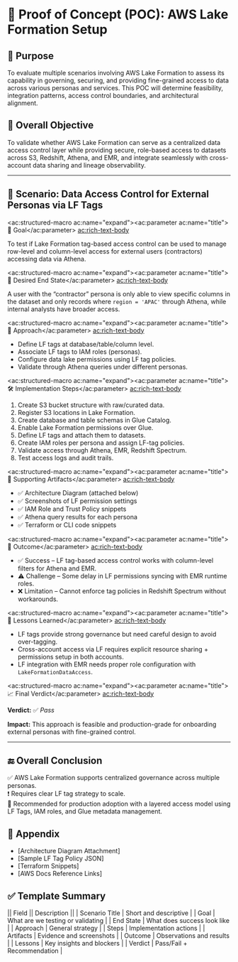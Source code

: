 <h1>🧪 Proof of Concept (POC): AWS Lake Formation Setup</h1>

<h2>📌 Purpose</h2>
<p>
To evaluate multiple scenarios involving AWS Lake Formation to assess its capability in governing, securing, and providing fine-grained access to data across various personas and services. This POC will determine feasibility, integration patterns, access control boundaries, and architectural alignment.
</p>

<h2>📍 Overall Objective</h2>
<p>
To validate whether AWS Lake Formation can serve as a centralized data access control layer while providing secure, role-based access to datasets across S3, Redshift, Athena, and EMR, and integrate seamlessly with cross-account data sharing and lineage observability.
</p>

<hr />

<h2>📁 Scenario: Data Access Control for External Personas via LF Tags</h2>

<ac:structured-macro ac:name="expand"><ac:parameter ac:name="title">🎯 Goal</ac:parameter>
<ac:rich-text-body>
<p>
To test if Lake Formation tag-based access control can be used to manage row-level and column-level access for external users (contractors) accessing data via Athena.
</p>
</ac:rich-text-body>
</ac:structured-macro>

<ac:structured-macro ac:name="expand"><ac:parameter ac:name="title">📌 Desired End State</ac:parameter>
<ac:rich-text-body>
<p>
A user with the “contractor” persona is only able to view specific columns in the dataset and only records where <code>region = 'APAC'</code> through Athena, while internal analysts have broader access.
</p>
</ac:rich-text-body>
</ac:structured-macro>

<ac:structured-macro ac:name="expand"><ac:parameter ac:name="title">🧱 Approach</ac:parameter>
<ac:rich-text-body>
<ul>
<li>Define LF tags at database/table/column level.</li>
<li>Associate LF tags to IAM roles (personas).</li>
<li>Configure data lake permissions using LF tag policies.</li>
<li>Validate through Athena queries under different personas.</li>
</ul>
</ac:rich-text-body>
</ac:structured-macro>

<ac:structured-macro ac:name="expand"><ac:parameter ac:name="title">🛠️ Implementation Steps</ac:parameter>
<ac:rich-text-body>
<ol>
<li>Create S3 bucket structure with raw/curated data.</li>
<li>Register S3 locations in Lake Formation.</li>
<li>Create database and table schemas in Glue Catalog.</li>
<li>Enable Lake Formation permissions over Glue.</li>
<li>Define LF tags and attach them to datasets.</li>
<li>Create IAM roles per persona and assign LF-tag policies.</li>
<li>Validate access through Athena, EMR, Redshift Spectrum.</li>
<li>Test access logs and audit trails.</li>
</ol>
</ac:rich-text-body>
</ac:structured-macro>

<ac:structured-macro ac:name="expand"><ac:parameter ac:name="title">📎 Supporting Artifacts</ac:parameter>
<ac:rich-text-body>
<ul>
<li>✅ Architecture Diagram (attached below)</li>
<li>✅ Screenshots of LF permission settings</li>
<li>✅ IAM Role and Trust Policy snippets</li>
<li>✅ Athena query results for each persona</li>
<li>✅ Terraform or CLI code snippets</li>
</ul>
</ac:rich-text-body>
</ac:structured-macro>

<ac:structured-macro ac:name="expand"><ac:parameter ac:name="title">📌 Outcome</ac:parameter>
<ac:rich-text-body>
<ul>
<li>✅ Success – LF tag-based access control works with column-level filters for Athena and EMR.</li>
<li>⚠️ Challenge – Some delay in LF permissions syncing with EMR runtime roles.</li>
<li>❌ Limitation – Cannot enforce tag policies in Redshift Spectrum without workarounds.</li>
</ul>
</ac:rich-text-body>
</ac:structured-macro>

<ac:structured-macro ac:name="expand"><ac:parameter ac:name="title">🧠 Lessons Learned</ac:parameter>
<ac:rich-text-body>
<ul>
<li>LF tags provide strong governance but need careful design to avoid over-tagging.</li>
<li>Cross-account access via LF requires explicit resource sharing + permissions setup in both accounts.</li>
<li>LF integration with EMR needs proper role configuration with <code>LakeFormationDataAccess</code>.</li>
</ul>
</ac:rich-text-body>
</ac:structured-macro>

<ac:structured-macro ac:name="expand"><ac:parameter ac:name="title">📈 Final Verdict</ac:parameter>
<ac:rich-text-body>
<p><strong>Verdict:</strong> ✅ <em>Pass</em></p>
<p><strong>Impact:</strong> This approach is feasible and production-grade for onboarding external personas with fine-grained control.</p>
</ac:rich-text-body>
</ac:structured-macro>

<hr />

<h2>🔚 Overall Conclusion</h2>
<p>
✅ AWS Lake Formation supports centralized governance across multiple personas.<br/>
❗ Requires clear LF tag strategy to scale.<br/>
🚀 Recommended for production adoption with a layered access model using LF Tags, IAM roles, and Glue metadata management.
</p>

<h2>📂 Appendix</h2>
<ul>
<li>[Architecture Diagram Attachment]</li>
<li>[Sample LF Tag Policy JSON]</li>
<li>[Terraform Snippets]</li>
<li>[AWS Docs Reference Links]</li>
</ul>

<h2>✅ Template Summary</h2>

|| Field || Description ||
| Scenario Title | Short and descriptive |
| Goal | What are we testing or validating |
| End State | What does success look like |
| Approach | General strategy |
| Steps | Implementation actions |
| Artifacts | Evidence and screenshots |
| Outcome | Observations and results |
| Lessons | Key insights and blockers |
| Verdict | Pass/Fail + Recommendation |

